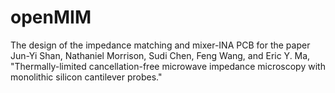 # openMIM
The design of the impedance matching and mixer-INA PCB for the paper Jun-Yi Shan, Nathaniel Morrison, Sudi Chen, Feng Wang, and Eric Y. Ma, "Thermally-limited cancellation-free microwave impedance microscopy with monolithic silicon cantilever probes."
